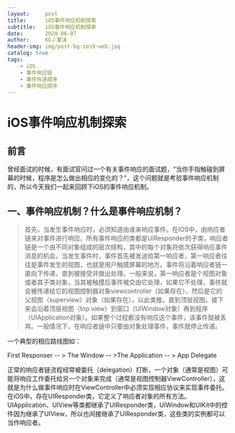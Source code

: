 ```yaml
---
layout:     post
title:      iOS事件响应机制探索
subtitle:   iOS事件响应机制探索
date:       2020-06-07
author:     KG丿夏沫
header-img: img/post-bg-ios9-web.jpg
catalog: true
tags:
    - iOS
    - 事件响应链
    - 事件传递顺序
    - 事件响应顺序
---
```



# iOS事件响应机制探索

## 前言

曾经面试的时候，有面试官问过一个有关事件响应的面试题，“当你手指触碰到屏幕的时候，程序是怎么做出相应的变化的？”，这个问题就是考验事件响应机制的，所以今天我们一起来回顾下iOS的事件响应机制。

## 一、事件响应机制？什么是事件响应机制？

> 首先，当发生事件响应时，必须知道由谁来响应事件。在IOS中，由响应者链来对事件进行响应，所有事件响应的类都是UIResponder的子类，响应者链是一个由不同对象组成的层次结构，其中的每个对象将依次获得响应事件消息的机会。当发生事件时，事件首先被发送给第一响应者，第一响应者往往是事件发生的视图，也就是用户触摸屏幕的地方。事件将沿着响应者链一直向下传递，直到被接受并做出处理。一般来说，第一响应者是个视图对象或者其子类对象，当其被触摸后事件被交由它处理，如果它不处理，事件就会被传递给它的视图控制器对象viewcontroller（如果存在），然后是它的父视图（superview）对象（如果存在），以此类推，直到顶层视图。接下来会沿着顶层视图（top view）到窗口（UIWindow对象）再到程序（UIApplication对象）。如果整个过程都没有响应这个事件，该事件就被丢弃。一般情况下，在响应者链中只要由对象处理事件，事件就停止传递。

一个典型的相应路线图如：

First Responser -- > The Window -- >The Application -- > App Delegate

 

正常的响应者链流程经常被委托（delegation）打断，一个对象（通常是视图）可能将响应工作委托给另一个对象来完成（通常是视图控制器ViewController），这就是为什么做事件响应时在ViewController中必须实现相应协议来实现事件委托。在iOS中，存在UIResponder类，它定义了响应者对象的所有方法。UIApplication、UIView等类都继承了UIResponder类，UIWindow和UIKit中的控件因为继承了UIView，所以也间接继承了UIResponder类，这些类的实例都可以当作响应者。
